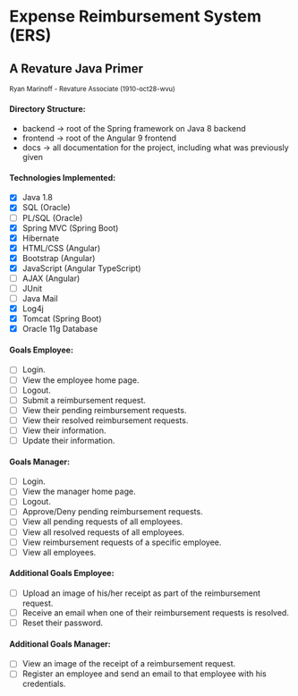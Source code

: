 # Expense Reimbursement System (ERS)
## A Revature Java Primer
<small>Ryan Marinoff - Revature Associate (1910-oct28-wvu)</small>

#### Directory Structure:
* backend -> root of the Spring framework on Java 8 backend
* frontend -> root of the Angular 9 frontend
* docs -> all documentation for the project, including what was previously given

#### Technologies Implemented:
- [x] Java 1.8
- [x] SQL (Oracle)
- [ ] PL/SQL (Oracle)
- [x] Spring MVC (Spring Boot)
- [x] Hibernate
- [x] HTML/CSS (Angular)
- [x] Bootstrap (Angular)
- [x] JavaScript (Angular TypeScript)
- [ ] AJAX (Angular)
- [ ] JUnit
- [ ] Java Mail
- [x] Log4j
- [x] Tomcat (Spring Boot)
- [x] Oracle 11g Database

#### Goals Employee:
- [ ] Login.
- [ ] View the employee home page.
- [ ] Logout.
- [ ] Submit a reimbursement request.
- [ ] View their pending reimbursement requests.
- [ ] View their resolved reimbursement requests.
- [ ] View their information.
- [ ] Update their information.

#### Goals Manager:
- [ ] Login.
- [ ] View the manager home page.
- [ ] Logout.
- [ ] Approve/Deny pending reimbursement requests.
- [ ] View all pending requests of all employees.
- [ ] View all resolved requests of all employees.
- [ ] View reimbursement requests of a specific employee.
- [ ] View all employees.

#### Additional Goals Employee:
- [ ] Upload an image of his/her receipt as part of the reimbursement request.
- [ ] Receive an email when one of their reimbursement requests is resolved.
- [ ] Reset their password.

#### Additional Goals Manager:
- [ ] View an image of the receipt of a reimbursement request.
- [ ] Register an employee and send an email to that employee with his credentials.
